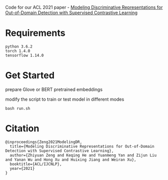 Code for our ACL 2021 paper - [Modeling Discriminative Representations for Out-of-Domain Detection with Supervised Contrastive Learning](https://arxiv.org/pdf/2105.14289.pdf)

# Requirements

```
python 3.6.2
torch 1.4.0
tensorflow 1.14.0
```

# Get Started

prepare Glove or BERT pretrained embeddings

modify the script to train or test model in different modes

```
bash run.sh
```

# Citation

```
@inproceedings{Zeng2021ModelingDR,
  title={Modeling Discriminative Representations for Out-of-Domain Detection with Supervised Contrastive Learning},
  author={Zhiyuan Zeng and Keqing He and Yuanmeng Yan and Zijun Liu and Yanan Wu and Hong Xu and Huixing Jiang and Weiran Xu},
  booktitle={ACL/IJCNLP},
  year={2021}
}
```

